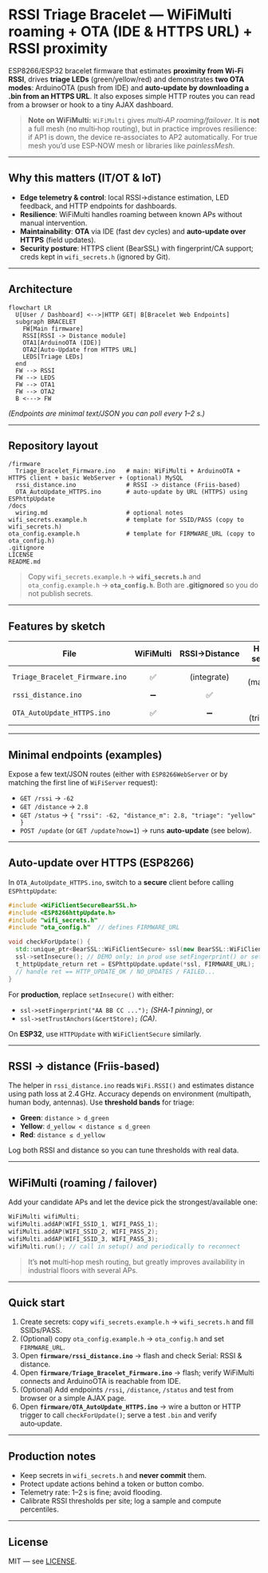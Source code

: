 # RSSI Triage Bracelet — WiFiMulti roaming + OTA (IDE & HTTPS URL) + RSSI proximity

ESP8266/ESP32 bracelet firmware that estimates **proximity from Wi‑Fi RSSI**, drives **triage LEDs** (green/yellow/red) and demonstrates **two OTA modes**: ArduinoOTA (push from IDE) and **auto‑update by downloading a .bin from an HTTPS URL**. It also exposes simple HTTP routes you can read from a browser or hook to a tiny AJAX dashboard.

> **Note on WiFiMulti:** `WiFiMulti` gives *multi‑AP roaming/failover*. It is **not** a full mesh (no multi‑hop routing), but in practice improves resilience: if AP1 is down, the device re‑associates to AP2 automatically. For true mesh you’d use ESP‑NOW mesh or libraries like *painlessMesh*.

---

## Why this matters (IT/OT & IoT)

- **Edge telemetry & control**: local RSSI→distance estimation, LED feedback, and HTTP endpoints for dashboards.  
- **Resilience**: WiFiMulti handles roaming between known APs without manual intervention.  
- **Maintainability**: **OTA** via IDE (fast dev cycles) and **auto‑update over HTTPS** (field updates).  
- **Security posture**: HTTPS client (BearSSL) with fingerprint/CA support; creds kept in `wifi_secrets.h` (ignored by Git).

---

## Architecture

```mermaid
flowchart LR
  U[User / Dashboard] <-->|HTTP GET| B[Bracelet Web Endpoints]
  subgraph BRACELET
    FW[Main firmware]
    RSSI[RSSI -> Distance module]
    OTA1[ArduinoOTA (IDE)]
    OTA2[Auto-Update from HTTPS URL]
    LEDS[Triage LEDs]
  end
  FW --> RSSI
  FW --> LEDS
  FW --> OTA1
  FW --> OTA2
  B <---> FW
```
*(Endpoints are minimal text/JSON you can poll every 1–2 s.)*

---

## Repository layout

```
/firmware
  Triage_Bracelet_Firmware.ino   # main: WiFiMulti + ArduinoOTA + HTTPS client + basic WebServer + (optional) MySQL
  rssi_distance.ino              # RSSI -> distance (Friis-based)
  OTA_AutoUpdate_HTTPS.ino       # auto-update by URL (HTTPS) using ESPhttpUpdate
/docs
  wiring.md                      # optional notes
wifi_secrets.example.h           # template for SSID/PASS (copy to wifi_secrets.h)
ota_config.example.h             # template for FIRMWARE_URL (copy to ota_config.h)
.gitignore
LICENSE
README.md
```

> Copy `wifi_secrets.example.h` → **`wifi_secrets.h`** and `ota_config.example.h` → **`ota_config.h`**. Both are **.gitignored** so you do not publish secrets.

---

## Features by sketch

| File                            | WiFiMulti | RSSI→Distance | HTTP server | ArduinoOTA (IDE) | Auto‑update by URL | HTTPS/TLS |
|--------------------------------|:---------:|:-------------:|:-----------:|:----------------:|:------------------:|:---------:|
| `Triage_Bracelet_Firmware.ino` | ✅        | (integrate)   | ✅ (manual) | ✅               | ➖                 | ✅ (BearSSL) |
| `rssi_distance.ino`            | ➖        | ✅            | ➖          | ➖               | ➖                 | ➖        |
| `OTA_AutoUpdate_HTTPS.ino`     | ✅        | ➖            | ✅ (trigger)| ➖               | ✅                | ✅ (secure client) |

---

## Minimal endpoints (examples)

Expose a few text/JSON routes (either with `ESP8266WebServer` or by matching the first line of `WiFiServer` request):

- `GET /rssi` → `-62`  
- `GET /distance` → `2.8`  
- `GET /status` → `{ "rssi": -62, "distance_m": 2.8, "triage": "yellow" }`  
- `POST /update` (or `GET /update?now=1`) → runs **auto‑update** (see below).

---

## Auto‑update over **HTTPS** (ESP8266)

In `OTA_AutoUpdate_HTTPS.ino`, switch to a **secure** client before calling `ESPhttpUpdate`:

```cpp
#include <WiFiClientSecureBearSSL.h>
#include <ESP8266httpUpdate.h>
#include "wifi_secrets.h"
#include "ota_config.h"  // defines FIRMWARE_URL

void checkForUpdate() {
  std::unique_ptr<BearSSL::WiFiClientSecure> ssl(new BearSSL::WiFiClientSecure);
  ssl->setInsecure(); // DEMO only; in prod use setFingerprint() or setTrustAnchors()
  t_httpUpdate_return ret = ESPhttpUpdate.update(*ssl, FIRMWARE_URL);
  // handle ret == HTTP_UPDATE_OK / NO_UPDATES / FAILED...
}
```

For **production**, replace `setInsecure()` with either:
- `ssl->setFingerprint("AA BB CC ...");` *(SHA‑1 pinning)*, or
- `ssl->setTrustAnchors(&certStore);` *(CA)*.

On **ESP32**, use `HTTPUpdate` with `WiFiClientSecure` similarly.

---

## RSSI → distance (Friis‑based)

The helper in `rssi_distance.ino` reads `WiFi.RSSI()` and estimates distance using path loss at 2.4 GHz. Accuracy depends on environment (multipath, human body, antennas). Use **threshold bands** for triage:

- **Green**: `distance > d_green`  
- **Yellow**: `d_yellow < distance ≤ d_green`  
- **Red**: `distance ≤ d_yellow`

Log both RSSI and distance so you can tune thresholds with real data.

---

## WiFiMulti (roaming / failover)

Add your candidate APs and let the device pick the strongest/available one:

```cpp
WiFiMulti wifiMulti;
wifiMulti.addAP(WIFI_SSID_1, WIFI_PASS_1);
wifiMulti.addAP(WIFI_SSID_2, WIFI_PASS_2);
wifiMulti.addAP(WIFI_SSID_3, WIFI_PASS_3);
wifiMulti.run(); // call in setup() and periodically to reconnect
```

> It’s **not** multi‑hop mesh routing, but greatly improves availability in industrial floors with several APs.

---

## Quick start

1. Create secrets: copy `wifi_secrets.example.h` → `wifi_secrets.h` and fill SSIDs/PASS.  
2. (Optional) copy `ota_config.example.h` → `ota_config.h` and set `FIRMWARE_URL`.  
3. Open **`firmware/rssi_distance.ino`** → flash and check Serial: RSSI & distance.  
4. Open **`firmware/Triage_Bracelet_Firmware.ino`** → flash; verify WiFiMulti connects and ArduinoOTA is reachable from IDE.  
5. (Optional) Add endpoints `/rssi`, `/distance`, `/status` and test from browser or a simple AJAX page.  
6. Open **`firmware/OTA_AutoUpdate_HTTPS.ino`** → wire a button or HTTP trigger to call `checkForUpdate()`; serve a test `.bin` and verify auto‑update.

---

## Production notes

- Keep secrets in `wifi_secrets.h` and **never commit** them.  
- Protect update actions behind a token or button combo.  
- Telemetry rate: 1–2 s is fine; avoid flooding.  
- Calibrate RSSI thresholds per site; log a sample and compute percentiles.  

---

## License

MIT — see [LICENSE](LICENSE).
